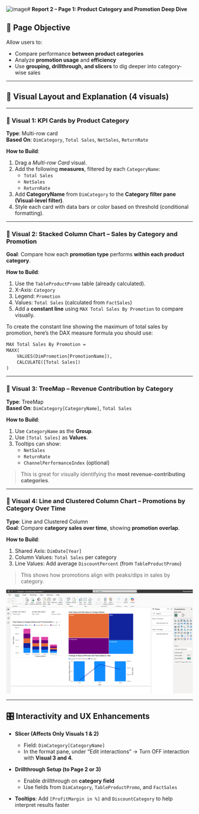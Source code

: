 ![image](https://github.com/user-attachments/assets/d41c3c43-fbe9-41b8-b7d5-7493813d7e0d)# **Report 2 – Page 1: Product Category and Promotion Deep Dive**  

## 🎯 **Page Objective**  
Allow users to:
- Compare performance **between product categories**
- Analyze **promotion usage** and **efficiency**
- Use **grouping, drillthrough, and slicers** to dig deeper into category-wise sales

---

## 🧩 **Visual Layout and Explanation (4 visuals)**

---

### 🔹 **Visual 1: KPI Cards by Product Category**
**Type**: Multi-row card  
**Based On**: `DimCategory`, `Total Sales`, `NetSales`, `ReturnRate`  

**How to Build**:
1. Drag a *Multi-row Card* visual.
2. Add the following **measures**, filtered by each `CategoryName`:
   - `Total Sales`
   - `NetSales`
   - `ReturnRate`
3. Add **CategoryName** from `DimCategory` to the **Category filter pane (Visual-level filter)**.
4. Style each card with data bars or color based on threshold (conditional formatting).

---

### 🔹 **Visual 2: Stacked Column Chart – Sales by Category and Promotion**
**Goal**: Compare how each **promotion type** performs **within each product category**.

**How to Build**:
1. Use the `TableProductPromo` table (already calculated).
2. X-Axis: `Category`
3. Legend: `Promotion`
4. Values: `Total Sales` (calculated from `FactSales`)
5. Add a **constant line** using `MAX Total Sales By Promotion` to compare visually.

To create the constant line showing the maximum of total sales by promotion, here’s the DAX measure formula you should use:
``` DAX
MAX Total Sales By Promotion = 
MAXX(
    VALUES(DimPromotion[PromotionName]),
    CALCULATE([Total Sales])
)
```

---

### 🔹 **Visual 3: TreeMap – Revenue Contribution by Category**
**Type**: TreeMap  
**Based On**: `DimCategory[CategoryName]`, `Total Sales`  

**How to Build**:
1. Use `CategoryName` as the **Group**.
2. Use `[Total Sales]` as **Values**.
3. Tooltips can show:
   - `NetSales`
   - `ReturnRate`
   - `ChannelPerformanceIndex` (optional)

> This is great for visually identifying the **most revenue-contributing categories**.

---

### 🔹 **Visual 4: Line and Clustered Column Chart – Promotions by Category Over Time**
**Type**: Line and Clustered Column  
**Goal**: Compare **category sales over time**, showing **promotion overlap**.

**How to Build**:
1. Shared Axis: `DimDate[Year]` 
2. Column Values: `Total Sales` per category
3. Line Values: Add average `DiscountPercent` (from `TableProductPromo`)

> This shows how promotions align with peaks/dips in sales by category.


![Report 2 Page 1](https://github.com/bejaouibechir/PowerBI/blob/main/English/8.Project/img/10.png)

---

## 🎛️ **Interactivity and UX Enhancements**

- **Slicer (Affects Only Visuals 1 & 2)**  
   - Field: `DimCategory[CategoryName]`  
   - In the format pane, under “Edit interactions” → Turn OFF interaction with **Visual 3 and 4**.

- **Drillthrough Setup (to Page 2 or 3)**  
   - Enable drillthrough on **category field**  
   - Use fields from `DimCategory`, `TableProductPromo`, and `FactSales`

- **Tooltips**: Add `[ProfitMargin in %]` and `DiscountCategory` to help interpret results faster
